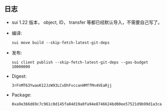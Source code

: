 ## 日志

- sui 1.22 版本， object, ID， transfer 等都已经默认导入，不需要自己写了。

- 编译:

  `sui move build --skip-fetch-latest-git-deps`

- 发布:

  `sui client publish --skip-fetch-latest-git-deps --gas-budget 10000000`

- Digest:

  `3rFnMT63YwaoK12JzW93LCvDhFvccanHMffMn4VEaRjj`

- Package:

  `0xa9e366d69c7c961c0d145fa04d19a0fa94e8746624bd00ee57521d9b99d1a3ca`
